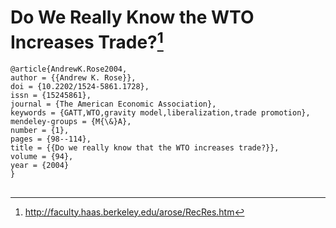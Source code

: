 # Do We Really Know the WTO Increases Trade?[^authorsite]
<!--Do We Really Know the WTO Increases Trade? --> 
<!--2020-04-29-->
<!--GATT, WTO, gravity model-->

```
@article{AndrewK.Rose2004,
author = {{Andrew K. Rose}},
doi = {10.2202/1524-5861.1728},
issn = {15245861},
journal = {The American Economic Association},
keywords = {GATT,WTO,gravity model,liberalization,trade promotion},
mendeley-groups = {M{\&}A},
number = {1},
pages = {98--114},
title = {{Do we really know that the WTO increases trade?}},
volume = {94},
year = {2004}
}
```

## 

[^authorsite]: http://faculty.haas.berkeley.edu/arose/RecRes.htm